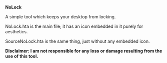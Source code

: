 <b>NoLock</B>

A simple tool which keeps your desktop from locking.

NoLock.hta is the main file; it has an icon embedded in it purely for aesthetics.

SourceNoLock.hta is the same thing, just without any embedded icon.

<b>Disclaimer: I am not responsible for any loss or damage resulting from the use of this tool.</b>
